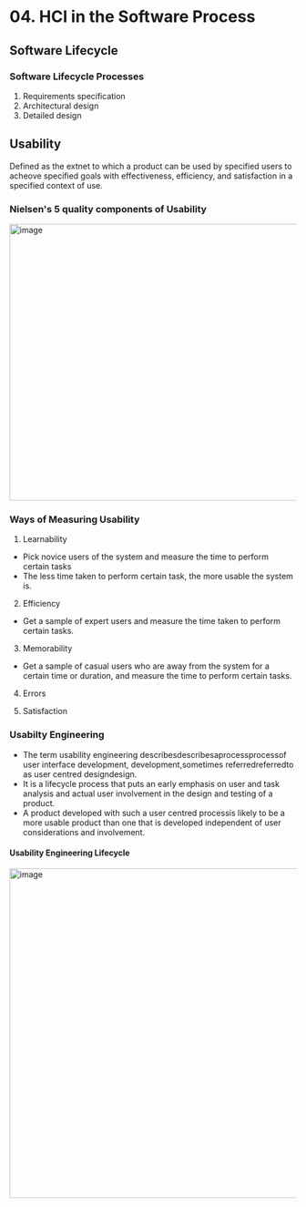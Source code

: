 # 04. HCI in the Software Process

## Software Lifecycle

### Software Lifecycle Processes
1. Requirements specification
2. Architectural design
3. Detailed design

## Usability
Defined as the extnet to which a product can be used by specified users to acheove specified goals with effectiveness, efficiency, and satisfaction in a specified context of use.

### Nielsen's 5 quality components of Usability

<img width="838" height="486" alt="image" src="https://github.com/user-attachments/assets/69702d1b-388a-4e01-9fc7-8c3535555170" />

### Ways of Measuring Usability
1. Learnability
- Pick novice users of the system and measure the time to perform certain tasks
- The less time taken to perform certain task, the more usable the system is.

2. Efficiency
- Get a sample of expert users and measure the time taken to perform certain tasks.

3. Memorability
- Get a sample of casual users who are away from the system for a certain time or duration, and measure the time to perform certain tasks.

4. Errors

5. Satisfaction

### Usabilty Engineering
- The term usability engineering describesdescribesaprocessprocessof user interface development, development,sometimes referredreferredto as user centred designdesign.
- It is a lifecycle process that puts an early emphasis on user and task analysis and actual user involvement in the design and testing of a product.
- A product developed with such a user centred processis likely to be a more usable product than one that is developed independent of user considerations and involvement.

#### Usability Engineering Lifecycle


<img width="838" height="579" alt="image" src="https://github.com/user-attachments/assets/c90c5e77-4c14-4986-86b4-435445d958b1" />
